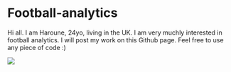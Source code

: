 # Football-analytics

Hi all. I am Haroune, 24yo, living in the UK. I am very muchly interested in football analytics. I will post my work on this Github page.
Feel free to use any piece of code :)


![](https://komarev.com/ghpvc/?username=your-github-username)

